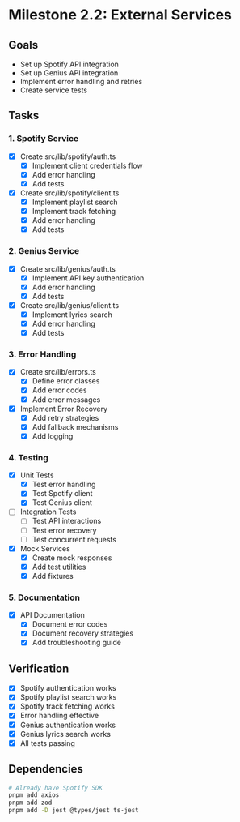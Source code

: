 # Milestone 2.2: External Services

## Goals
- Set up Spotify API integration
- Set up Genius API integration
- Implement error handling and retries
- Create service tests

## Tasks

### 1. Spotify Service
- [x] Create src/lib/spotify/auth.ts
  - [x] Implement client credentials flow
  - [x] Add error handling
  - [x] Add tests
- [x] Create src/lib/spotify/client.ts
  - [x] Implement playlist search
  - [x] Implement track fetching
  - [x] Add error handling
  - [x] Add tests

### 2. Genius Service
- [x] Create src/lib/genius/auth.ts
  - [x] Implement API key authentication
  - [x] Add error handling
  - [x] Add tests
- [x] Create src/lib/genius/client.ts
  - [x] Implement lyrics search
  - [x] Add error handling
  - [x] Add tests

### 3. Error Handling
- [x] Create src/lib/errors.ts
  - [x] Define error classes
  - [x] Add error codes
  - [x] Add error messages

- [x] Implement Error Recovery
  - [x] Add retry strategies
  - [x] Add fallback mechanisms
  - [x] Add logging

### 4. Testing
- [x] Unit Tests
  - [x] Test error handling
  - [x] Test Spotify client
  - [x] Test Genius client

- [ ] Integration Tests
  - [ ] Test API interactions
  - [ ] Test error recovery
  - [ ] Test concurrent requests

- [x] Mock Services
  - [x] Create mock responses
  - [x] Add test utilities
  - [x] Add fixtures

### 5. Documentation
- [x] API Documentation
  - [x] Document error codes
  - [x] Document recovery strategies
  - [x] Add troubleshooting guide

## Verification
- [x] Spotify authentication works
- [x] Spotify playlist search works
- [x] Spotify track fetching works
- [x] Error handling effective
- [x] Genius authentication works
- [x] Genius lyrics search works
- [x] All tests passing

## Dependencies
```bash
# Already have Spotify SDK
pnpm add axios
pnpm add zod
pnpm add -D jest @types/jest ts-jest
``` 
